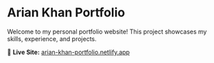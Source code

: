 # Arian Khan Portfolio  
Welcome to my personal portfolio website! This project showcases my skills, experience, and projects.  

🔗 **Live Site:** [arian-khan-portfolio.netlify.app](https://arian-khan-portfolio.netlify.app/)  
